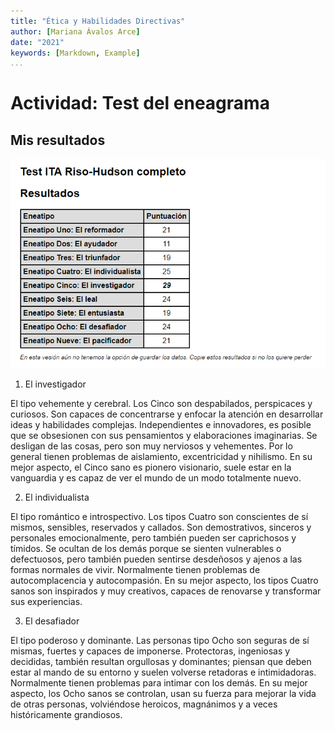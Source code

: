 ```yaml
---
title: "Ética y Habilidades Directivas"
author: [Mariana Ávalos Arce]
date: "2021"
keywords: [Markdown, Example]
...
```


# Actividad: Test del eneagrama

## Mis resultados

![Resultados del test](test.png)

1. El investigador

El tipo vehemente y cerebral. Los Cinco son despabilados, perspicaces y curiosos. Son capaces de concentrarse y enfocar la atención en desarrollar ideas y habilidades complejas. Independientes e innovadores, es posible que se obsesionen con sus pensamientos y elaboraciones imaginarias. Se desligan de las cosas, pero son muy nerviosos y vehementes. Por lo general tienen problemas de aislamiento, excentricidad y nihilismo. En su mejor aspecto, el Cinco sano es pionero visionario, suele estar en la vanguardia y es capaz de ver el mundo de un modo totalmente nuevo.

2. El individualista

El tipo romántico e introspectivo. Los tipos Cuatro son conscientes de sí mismos, sensibles, reservados y callados. Son demostrativos, sinceros y personales emocionalmente, pero también pueden ser caprichosos y tímidos. Se ocultan de los demás porque se sienten vulnerables o defectuosos, pero también pueden sentirse desdeñosos y ajenos a las formas normales de vivir. Normalmente tienen problemas de autocomplacencia y autocompasión. En su mejor aspecto, los tipos Cuatro sanos son inspirados y muy creativos, capaces de renovarse y transformar sus experiencias.

3. El desafiador

El tipo poderoso y dominante. Las personas tipo Ocho son seguras de sí mismas, fuertes y capaces de imponerse. Protectoras, ingeniosas y decididas, también resultan orgullosas y dominantes; piensan que deben estar al mando de su entorno y suelen volverse retadoras e intimidadoras. Normalmente tienen problemas para intimar con los demás. En su mejor aspecto, los Ocho sanos se controlan, usan su fuerza para mejorar la vida de otras personas, volviéndose heroicos, magnánimos y a veces históricamente grandiosos.